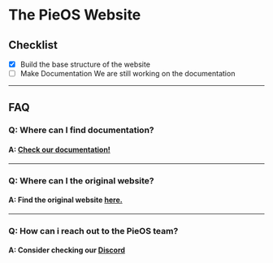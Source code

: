 # The PieOS Website

## Checklist
- [x] Build the base structure of the website
- [ ] Make Documentation
We are still working on the documentation
---

## FAQ

### Q: Where can I find documentation?
#### A: [Check our documentation!](https://docs.pieos.team)

---

### Q: Where can I the original website?
#### A: Find the original website [here.](https://pieos.team/old/index.html)

---

### Q: How can i reach out to the PieOS team?
#### A: Consider checking our [Discord](https://pieos.team/discord)
